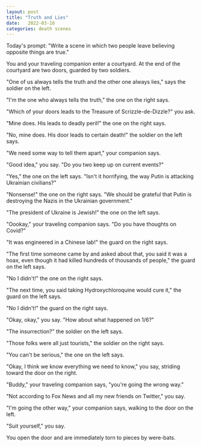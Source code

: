 ```yaml
---
layout: post
title: "Truth and Lies"
date:   2022-03-16
categories: death scenes
---
```

Today's prompt: "Write a scene in which two people leave believing opposite things are true."

You and your traveling companion enter a courtyard. At the end of the courtyard are two doors, guarded by two soldiers.

"One of us always tells the truth and the other one always lies," says the soldier on the left.

"I'm the one who always tells the truth," the one on the right says.

"Which of your doors leads to the Treasure of Scrizzle-de-Dizzle?" you ask.

"Mine does. His leads to deadly peril!" the one on the right says.

"No, mine does. His door leads to certain death!" the soldier on the left says.

"We need some way to tell them apart," your companion says.

"Good idea," you say. "Do you two keep up on current events?"

"Yes," the one on the left says. "Isn't it horrifying, the way Putin is attacking Ukrainian civilians?"

"Nonsense!" the one on the right says. "We should be grateful that Putin is destroying the Nazis in the Ukrainian government."

"The president of Ukraine is Jewish!" the one on the left says.

"Oookay," your traveling companion says. "Do you have thoughts on Covid?"

"It was engineered in a Chinese lab!" the guard on the right says.

"The first time someone came by and asked about that, you said it was a hoax, even though it had killed hundreds of thousands of people," the guard on the left says.

"No I didn't!" the one on the right says.

"The next time, you said taking Hydroxychloroquine would cure it," the guard on the left says.

"No I didn't!" the guard on the right says.

"Okay, okay," you say. "How about what happened on 1/6?"

"The insurrection?" the soldier on the left says.

"Those folks were all just tourists," the soldier on the right says.

"You can't be serious," the one on the left says.

"Okay, I think we know everything we need to know," you say, striding toward the door on the right.

"Buddy," your traveling companion says, "you're going the wrong way."

"Not according to Fox News and all my new friends on Twitter," you say.

"I'm going the other way," your companion says, walking to the door on the left.

"Suit yourself," you say.

You open the door and are immediately torn to pieces by were-bats.
